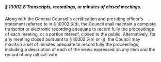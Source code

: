 ##### § 10002.8 Transcripts, recordings, or minutes of closed meetings. #####

Along with the General Counsel's certification and presiding officer's statement referred to in § 10002.6(d), the Council shall maintain a complete transcript or electronic recording adequate to record fully the proceedings of each meeting, or a portion thereof, closed to the public. Alternatively, for any meeting closed pursuant to § 10002.5(h) or (j), the Council may maintain a set of minutes adequate to record fully the proceedings, including a description of each of the views expressed on any item and the record of any roll call vote.